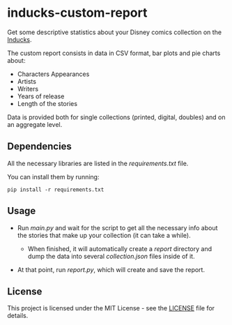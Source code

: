 # inducks-custom-report
Get some descriptive statistics about your Disney comics collection on the [Inducks](https://inducks.org/).

The custom report consists in data in CSV format, bar plots and pie charts about:
- Characters Appearances
- Artists
- Writers
- Years of release
- Length of the stories

Data is provided both for single collections (printed, digital, doubles) and on an aggregate level.

## Dependencies

All the necessary libraries are listed in the *requirements.txt* file.

You can install them by running:

```
pip install -r requirements.txt
```

## Usage

- Run *main.py* and wait for the script to get all the necessary info about the stories that make up your collection (it can take a while).

     - When finished, it will automatically create a *report* directory and dump the data into several *collection.json* files inside of it.

- At that point, run *report.py*, which will create and save the report.

## License

This project is licensed under the MIT License - see the [LICENSE](https://github.com/giovanni-cutri/inducks-custom-report/blob/main/LICENSE) file for details.
